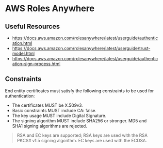 # AWS Roles Anywhere

## Useful Resources

- https://docs.aws.amazon.com/rolesanywhere/latest/userguide/authentication.html
- https://docs.aws.amazon.com/rolesanywhere/latest/userguide/trust-model.html
- https://docs.aws.amazon.com/rolesanywhere/latest/userguide/authentication-sign-process.html

## Constraints

End entity certificates must satisfy the following constraints to be used for authentication:
- The certificates MUST be X.509v3.
- Basic constraints MUST include CA: false.
- The key usage MUST include Digital Signature.
- The signing algorithm MUST include SHA256 or stronger. MD5 and SHA1 signing algorithms are rejected.

> RSA and EC keys are supported; RSA keys are used with the RSA PKCS# v1.5 signing algorithm. EC keys are used with the ECDSA.

